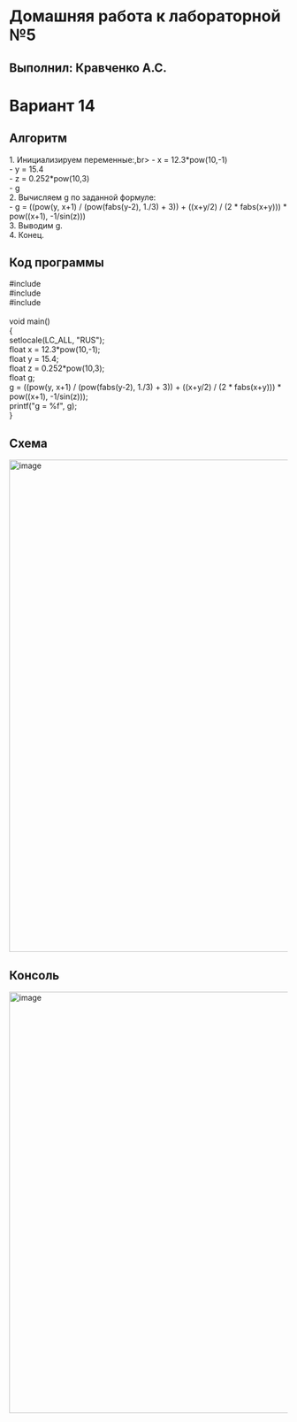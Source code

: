 <h1>Домашняя работа к лабораторной №5</h1>
<h2>Выполнил: Кравченко А.С.</h2>

<h1>Вариант 14</h1>
<h2>Алгоритм</h2>
1. Инициализируем переменные:,br>
 - x = 12.3*pow(10,-1)<br>
 - y = 15.4<br>
 - z = 0.252*pow(10,3)<br>
 - g<br>
2. Вычисляем g по заданной формуле:<br>
 - g = ((pow(y, x+1) / (pow(fabs(y-2), 1./3) + 3)) + ((x+y/2) / (2 * fabs(x+y))) * pow((x+1), -1/sin(z)))<br>
3. Выводим g.<br>
4. Конец.<br>

<h2>Код программы</h2>
#include <stdio.h><br>
#include <locale.h><br>
#include <math.h><br>
<br>
void main()<br>
{<br>
	setlocale(LC_ALL, "RUS");<br>
	float x = 12.3*pow(10,-1);<br>
	float y = 15.4;<br>
	float z = 0.252*pow(10,3);<br>
	float g;<br>
	g = ((pow(y, x+1) / (pow(fabs(y-2), 1./3) + 3)) + ((x+y/2) / (2 * fabs(x+y))) * pow((x+1), -1/sin(z)));<br>
	printf("g = %f", g);<br>
}<br>

<h2>Схема</h2>
<img width="573" height="890" alt="image" src="https://github.com/user-attachments/assets/a9f1fdad-f405-49c2-8b45-42f8e634e64e" />

<h2>Консоль</h2>
<img width="1483" height="762" alt="image" src="https://github.com/user-attachments/assets/200521e8-516f-49aa-be56-8a140a38f13c" />

